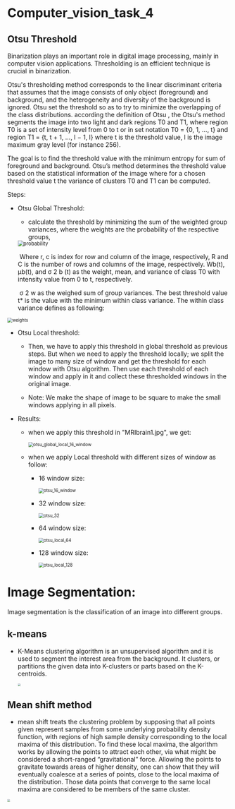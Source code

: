 # Computer_vision_task_4

## Otsu Threshold

Binarization plays an important role in digital image processing, mainly in computer vision applications. Thresholding is an efficient technique is crucial in binarization.

Otsu's thresholding method corresponds to the linear discriminant criteria that assumes that the image consists of only object (foreground) and background, and the heterogeneity and diversity of the background is ignored.  Otsu set the threshold so as to try to minimize the overlapping of the class distributions. according the definition of Otsu , the Otsu's method segments the image into two light and dark regions T0 and T1, where region T0 is a set of intensity level from 0 to t or in set notation T0 = {0, 1, ..., t} and region T1 = {t, t + 1, ..., l − 1, l} where t is the threshold value, l is the image maximum gray level (for instance 256).

The goal is to find the threshold value with the minimum entropy for sum of foreground and background. Otsu’s method determines the threshold value based on the statistical information of the image where for a chosen threshold value t the variance of clusters T0 and T1 can be computed.

Steps:

* Otsu Global Threshold:

  * calculate the threshold by minimizing the sum of the weighted group variances, where the weights are the probability of the respective groups,

  <img src="Threshold images\otsu_image_result\probability.png" alt="probability" style="zoom:80%;" />

  ​	Where r, c is index for row and column of the image, respectively, R and C is the number of rows and columns of the image, respectively. Wb(t), µb(t), and σ 2 b (t) as the weight, mean, and variance of class T0 with intensity value from 0 to t, respectively.

  ​	 σ 2 w as the weighed sum of group variances. The best threshold value t* is the value with the minimum within class variance. The within class variance defines as following:

<img src="Threshold images\otsu_image_result\weights.png" alt="weights" style="zoom:70%;" />

* Otsu Local threshold:

  * Then, we have to apply this threshold in global threshold as previous steps. But when we need to apply the threshold locally; we split the image to many size of window  and get the threshold for each window with Otsu algorithm. Then use each threshold of each window and apply in it and collect these thresholded windows in the original image.

  * Note:  We make the shape of image to be square to make the small windows applying in all pixels.

* Results:

  * when we apply this threshold in "MRIbrain1.jpg", we get:

    <img src="Threshold images\otsu_image_result\otsu_global_local_16_window.png" alt="otsu_global_local_16_window" style="zoom:70%;" />

  * when we apply Local threshold with different sizes of window as follow:

    * 16 window size:

      <img src="Threshold images\otsu_image_result\otsu_16_window.png" alt="otsu_16_window" style="zoom:70%;" />

    * 32 window size:

      <img src="Threshold images\otsu_image_result\otsu_32.png" alt="otsu_32" style="zoom:70%;" />

    * 64 window size:

      <img src="Threshold images\otsu_image_result\otsu_local_64.png" alt="otsu_local_64" style="zoom:70%;" />

    * 128 window size:

      <img src="Threshold images\otsu_image_result\otsu_local_128.png" alt="otsu_local_128" style="zoom:70%;" />

# Image Segmentation:

 Image segmentation is the classification of an image into different groups.

## k-means

* K-Means clustering algorithm is an unsupervised algorithm and it is used to segment the interest area from the background. It clusters, or partitions the given data into K-clusters or parts based on the K-centroids.

  <img src="Segmentation Images\k-means.png" style="zoom:40%;" />

## Mean shift method

*  mean shift treats the clustering problem by supposing that all points given represent samples from some underlying probability density function, with regions of high sample density corresponding to the local maxima of this distribution. To find these local maxima, the algorithm works by allowing the points to attract each other, via what might be considered a short-ranged “gravitational” force. Allowing the points to gravitate towards areas of higher density, one can show that they will eventually coalesce at a series of points, close to the local maxima of the distribution. Those data points that converge to the same local maxima are considered to be members of the same cluster.

  <img src="Segmentation Images\mean-shift.png" style="zoom:40%;" />
